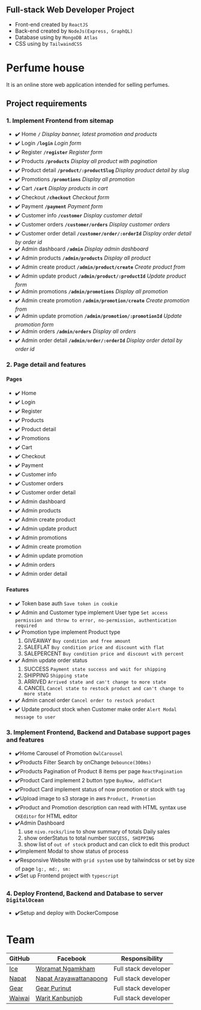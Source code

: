 ## Full-stack Web Developer Project
- Front-end created by `ReactJS`
- Back-end created by `NodeJs(Express, GraphQL)`
- Database using by `MongoDB Atlas`
- CSS using by `TailwaindCSS`

# Perfume house
It is an online store web application intended for selling perfumes.

## Project requirements
### 1. Implement Frontend from sitemap
- :heavy_check_mark: Home **`/`** *Display banner, latest promotion and products*
- :heavy_check_mark: Login **`/login`** *Login form*
- :heavy_check_mark: Register **`/register`** *Register form*
- :heavy_check_mark: Products **`/products`** *Display all product with pagination*
- :heavy_check_mark: Product detail **`/product/:productSlug`** *Display product detail by slug*
- :heavy_check_mark: Promotions **`/promotions`** *Display all promotion*
- :heavy_check_mark: Cart **`/cart`** *Display products in cart*
- :heavy_check_mark: Checkout **`/checkout`** *Checkout form*
- :heavy_check_mark: Payment **`/payment`** *Payment form*
- :heavy_check_mark: Customer info **`/customer`** *Display customer detail*
- :heavy_check_mark: Customer orders **`/customer/orders`** *Display customer orders*
- :heavy_check_mark: Customer order detail **`/customer/order/:orderId`** *Display order detail by order id*
- :heavy_check_mark: Admin dashboard **`/admin`** *Display admin dashboard*
- :heavy_check_mark: Admin products **`/admin/products`** *Display all product*
- :heavy_check_mark: Admin create product **`/admin/product/create`** *Create product from*
- :heavy_check_mark: Admin update product **`/admin/product/:productId`** *Update product form*
- :heavy_check_mark: Admin promotions **`/admin/promotions`** *Display all promotion*
- :heavy_check_mark: Admin create promotion **`/admin/promotion/create`** *Create promotion from*
- :heavy_check_mark: Admin update promotion **`/admin/promotion/:promotionId`** *Update promotion form*
- :heavy_check_mark: Admin orders **`/admin/orders`** *Display all orders*
- :heavy_check_mark: Admin order detail **`/admin/order/:orderId`** *Display order detail by order id*
### 2. Page detail and features
#### Pages
- :heavy_check_mark: Home
- :heavy_check_mark: Login
- :heavy_check_mark: Register
- :heavy_check_mark: Products
- :heavy_check_mark: Product detail
- :heavy_check_mark: Promotions
- :heavy_check_mark: Cart
- :heavy_check_mark: Checkout
- :heavy_check_mark: Payment
- :heavy_check_mark: Customer info
- :heavy_check_mark: Customer orders
- :heavy_check_mark: Customer order detail
- :heavy_check_mark: Admin dashboard
- :heavy_check_mark: Admin products
- :heavy_check_mark: Admin create product
- :heavy_check_mark: Admin update product
- :heavy_check_mark: Admin promotions
- :heavy_check_mark: Admin create promotion
- :heavy_check_mark: Admin update promotion
- :heavy_check_mark: Admin orders
- :heavy_check_mark: Admin order detail
#### Features
- :heavy_check_mark: Token base auth `Save token in cookie`
- :heavy_check_mark: Admin and Customer type implement User type `Set access permission and throw to error, no-permission, authentication required`
- :heavy_check_mark: Promotion type implement Product type
    1. GIVEAWAY `Buy condition and free amount`
    2. SALEFLAT `Buy condition price and discount with flat`
    3. SALEPERCENT `Buy condition price and discount with percent`
- :heavy_check_mark: Admin update order status
    1. SUCCESS `Payment state success and wait for shipping`
    2. SHIPPING `Shipping state`
    3. ARRIVED `Arrived state and can't change to more state`
    4. CANCEL `Cancel state to restock product and can't change to more state`
- :heavy_check_mark: Admin cancel order `Cancel order to restock product`
- :heavy_check_mark: Update product stock when Customer make order `Alert Modal message to user`
### 3. Implement Frontend, Backend and Database support pages and features
- :heavy_check_mark:Home Carousel of Promotion `OwlCarousel`
- :heavy_check_mark:Products Filter Search by onChange `Debounce(300ms)`
- :heavy_check_mark:Products Pagination of Product 8 items per page `ReactPagination`
- :heavy_check_mark:Product Card implement 2 button type `BuyNow, addToCart`
- :heavy_check_mark:Product Card implement status of now promotion or stock with `tag`
- :heavy_check_mark:Upload image to s3 storage in aws `Product, Promotion`
- :heavy_check_mark:Product and Promotion description can read with HTML syntax use `CKEditor` for HTML editor
- :heavy_check_mark:Admin Dashboard
    1. use `nivo.rocks/line` to show summary of totals Daily sales
    2. show orderStatus to total number `SUCCESS, SHIPPING`
    3. show list of `out of stock` product and can click to edit this product
- :heavy_check_mark:Implement Modal to show status of process
- :heavy_check_mark:Responsive Website with `grid system` use by tailwindcss or set by size of page `lg:, md:, sm:`
- :heavy_check_mark:Set up Frontend project with `typescript`
### 4. Deploy Frontend, Backend and Database to server `DigitalOcean`
- :heavy_check_mark:Setup and deploy with DockerCompose

Team
======

|GitHub         |Facebook              |Responsibility              |
|-----------------|----------------------|----------------------|
|[Ice](https://github.com/Icyscools)|[Woramat Ngamkham](https://www.facebook.com/woramat.ngamkham)|Full stack developer|
|[Napat](https://github.com/NAPATKRUP)|[Napat Arayawattanapong](https://www.facebook.com/napat.arayawattanapong)|Full stack developer|
|[Gear](https://github.com/gearprn)|[Gear Purinut](https://www.facebook.com/gearprn)|Full stack developer|
|[Waiwai](https://github.com/vivi00008)|[Warit Kanbunjob](https://www.facebook.com/wai.waritkanbunjob)|Full stack developer|
